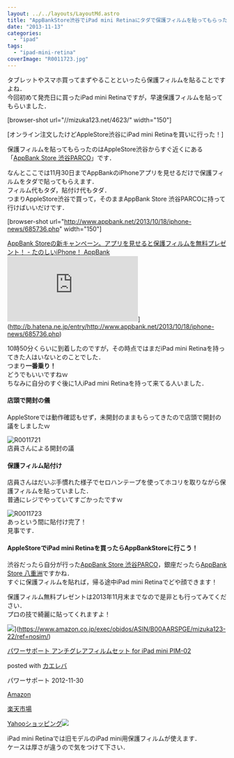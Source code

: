 ```yaml
---
layout: ../../layouts/LayoutMd.astro
title: "AppBankStore渋谷でiPad mini Retinaにタダで保護フィルムを貼ってもらった！"
date: "2013-11-13"
categories: 
  - "ipad"
tags: 
  - "ipad-mini-retina"
coverImage: "R0011723.jpg"
---
```


タブレットやスマホ買ってまずやることといったら保護フィルムを貼ることですよね．  
今回初めて発売日に買ったiPad mini Retinaですが，早速保護フィルムを貼ってもらいました．

\[browser-shot url="//mizuka123.net/4623/" width="150"\]

[オンライン注文したけどAppleStore渋谷にiPad mini Retinaを買いに行った！]

保護フィルムを貼ってもらったのはAppleStore渋谷からすぐ近くにある「[AppBank Store 渋谷PARCO](http://www.appbankstore.jp/user_data/shop_shibuya.php)」です．

なんとここでは11月30日までAppBankのiPhoneアプリを見せるだけで保護フィルムをタダで貼ってもらえます．  
フィルム代もタダ，貼付け代もタダ．  
つまりAppleStore渋谷で買って，そのままAppBank Store 渋谷PARCOに持って行けばいいだけです．

\[browser-shot url="http://www.appbank.net/2013/10/18/iphone-news/685736.php" width="150"\]

[AppBank Storeの新キャンペーン。アプリを見せると保護フィルムを無料プレゼント！ - たのしいiPhone！ AppBank](http://www.appbank.net/2013/10/18/iphone-news/685736.php) ![](http://b.hatena.ne.jp/entry/image/http://www.appbank.net/2013/10/18/iphone-news/685736.php)](http://b.hatena.ne.jp/entry/http://www.appbank.net/2013/10/18/iphone-news/685736.php)

10時50分くらいに到着したのですが，その時点ではまだiPad mini Retinaを持ってきた人はいないとのことでした．  
つまり**一番乗り！**  
どうでもいいですねｗ  
ちなみに自分のすぐ後に1人iPad mini Retinaを持って来てる人いました．

#### 店頭で開封の儀

AppleStoreでは動作確認もせず，未開封のままもらってきたので店頭で開封の議をしましたｗ

![R0011721](/archive/images/R0011721.jpg "R0011721")  
店員さんによる開封の議

#### 保護フィルム貼付け

店員さんはだいぶ手慣れた様子でセロハンテープを使ってホコリを取りながら保護フィルムを貼っていました．  
普通にレジでやっていてすごかったですｗ

![R0011723](/archive/images/R0011723.jpg "R0011723")  
あっという間に貼付け完了！  
見事です．

#### AppleStoreでiPad mini Retinaを買ったらAppBankStoreに行こう！

渋谷だったら自分が行った[AppBank Store 渋谷PARCO](http://www.appbankstore.jp/user_data/shop_shibuya.php)，銀座だったら[AppBank Store 八重洲](http://www.appbankstore.jp/user_data/shop_yaesu.php)ですかね．  
すぐに保護フィルムを貼れば，帰る途中iPad mini Retinaでどや顔できます！

保護フィルム無料プレゼントは2013年11月末までなので是非とも行ってみてください．  
プロの技で綺麗に貼ってくれますよ！

![](/archive/images/31pvay4bX5L._SL160_.jpg)](https://www.amazon.co.jp/exec/obidos/ASIN/B00AARSPGE/mizuka123-22/ref=nosim/)

[パワーサポート アンチグレアフィルムセット for iPad mini PIM-02](https://www.amazon.co.jp/exec/obidos/ASIN/B00AARSPGE/mizuka123-22/ref=nosim/)

posted with [カエレバ](http://kaereba.com)

パワーサポート 2012-11-30

[Amazon](http://www.amazon.co.jp/gp/search?keywords=PIM-02&__mk_ja_JP=%83J%83%5E%83J%83i&tag=mizuka123-22 "アマゾン")

[楽天市場](http://hb.afl.rakuten.co.jp/hgc/032b53ee.4b34c5ee.0f4a541e.f440145e/?pc=http%3A%2F%2Fsearch.rakuten.co.jp%2Fsearch%2Fmall%2FPIM-02%2F-%2Ff.1-p.1-s.1-sf.0-st.A-v.2%3Fx%3D0%26scid%3Daf_ich_link_urltxt%26m%3Dhttp%3A%2F%2Fm.rakuten.co.jp%2F "楽天市場")

[Yahooショッピング![](//ad.jp.ap.valuecommerce.com/servlet/gifbanner?sid=3066752&pid=881990642)](//ck.jp.ap.valuecommerce.com/servlet/referral?sid=3066752&pid=881990642&vc_url=http%3A%2F%2Fshopping.search.yahoo.co.jp%2Fsearch%3FuIv%3Don%26ei%3DUTF-8%26tab_ex%3Dcommerce%26slider%3D0%26va%3DPIM-02 "Yahooショッピング")

iPad mini Retinaでは旧モデルのiPad mini用保護フィルムが使えます．  
ケースは厚さが違うので気をつけて下さい．
